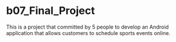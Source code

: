 # b07_Final_Project
This is a project that committed by 5 people to develop an Android application that allows customers to schedule sports events online.
